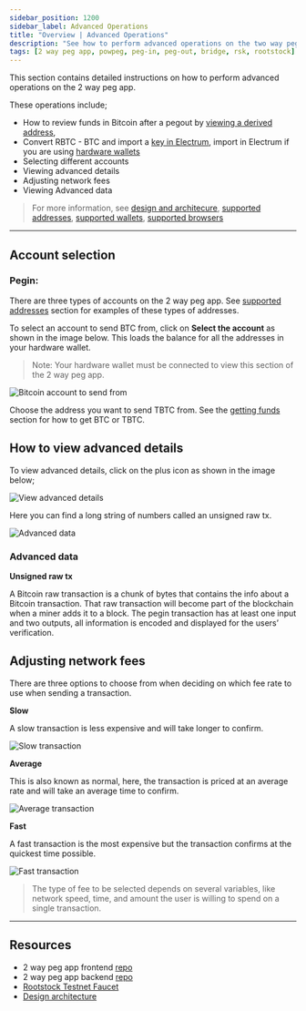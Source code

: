 ```yaml
---
sidebar_position: 1200
sidebar_label: Advanced Operations 
title: "Overview | Advanced Operations"
description: "See how to perform advanced operations on the two way peg app"
tags: [2 way peg app, powpeg, peg-in, peg-out, bridge, rsk, rootstock]
---
```


This section contains detailed instructions on how to perform advanced operations on the 2 way peg app. 

These operations include;

* How to review funds in Bitcoin after a pegout by [viewing a derived address](/resources/guides/two-way-peg-app/pegout/deriving-electrum), 
* Convert RBTC - BTC and import a [key in Electrum](/resources/guides/two-way-peg-app/pegout/deriving-electrum#import-key-in-electrum), import in Electrum if you are using [hardware wallets](/resources/guides/two-way-peg-app/pegout/deriving-electrum#import-key-in-electrum-using-hardware-wallets)
* Selecting different accounts
* Viewing advanced details
* Adjusting network fees
* Viewing Advanced data

> For  more information, see [design and architecure](/resources/guides/two-way-peg-app/advanced-operations/design-architecture/), [supported addresses](/resources/guides/two-way-peg-app/advanced-operations/supported-addresses/), [supported wallets](/resources/guides/two-way-peg-app/advanced-operations/supported-wallets/), [supported browsers](/resources/guides/two-way-peg-app/advanced-operations/supported-browsers/)

--- 

## Account selection

### Pegin:

There are three types of accounts on the 2 way peg app. See [supported addresses](/resources/guides/two-way-peg-app/advanced-operations/supported-addresses/) section for examples of these types of addresses.

To select an account to send BTC from, click on **Select the account** as shown in the image below. This loads the balance for all the addresses in your hardware wallet.

> Note: Your hardware wallet must be connected to view this section of the 2 way peg app.

![Bitcoin account to send from](/img/resources/two-way-peg-app/51-bitcoin-account-to-send-from.png)

Choose the address you want to send TBTC from. See the [getting funds](/resources/guides/two-way-peg-app/prerequisites#get-funds) section for how to get BTC or TBTC.

## How to view advanced details

To view advanced details, click on the plus icon as shown in the image below;

![View advanced details](/img/resources/two-way-peg-app/52-view-advanced-details.png)

Here you can find a long string of numbers called an unsigned raw tx.

![Advanced data](/img/resources/two-way-peg-app/53-advanced-data.png)

### Advanced data

**Unsigned raw tx**

A Bitcoin raw transaction is a chunk of bytes that contains the info about a Bitcoin transaction. That raw transaction will become part of the blockchain when a miner adds it to a block. The pegin transaction has at least one input and two outputs, all information is encoded and displayed for the users’ verification.

## Adjusting network fees

There are three options to choose from when deciding on which fee rate to use when sending a transaction.

**Slow**

A slow transaction is less expensive and will take longer to confirm.

![Slow transaction](/img/resources/two-way-peg-app/54-slow-transaction.png)

**Average**

This is also known as normal, here, the transaction is priced at an average rate and will take an average time to confirm.

![Average transaction](/img/resources/two-way-peg-app/55-average-transaction.png)

**Fast**

A fast transaction is the most expensive but the transaction confirms at the quickest time possible.

![Fast transaction](/img/resources/two-way-peg-app/56-fast-transaction.png)

> The type of fee to be selected depends on several variables, like network speed, time, and amount the user is willing to spend on a single transaction.

----

## Resources
* 2 way peg app frontend [repo](https://github.com/rsksmart/2wp-app)
* 2 way peg app backend [repo](https://github.com/rsksmart/2wp-api)
* [Rootstock Testnet Faucet](https://faucet.rootstock.io/)
* [Design architecture](/resources/guides/two-way-peg-app/advanced-operations/design-architecture/)